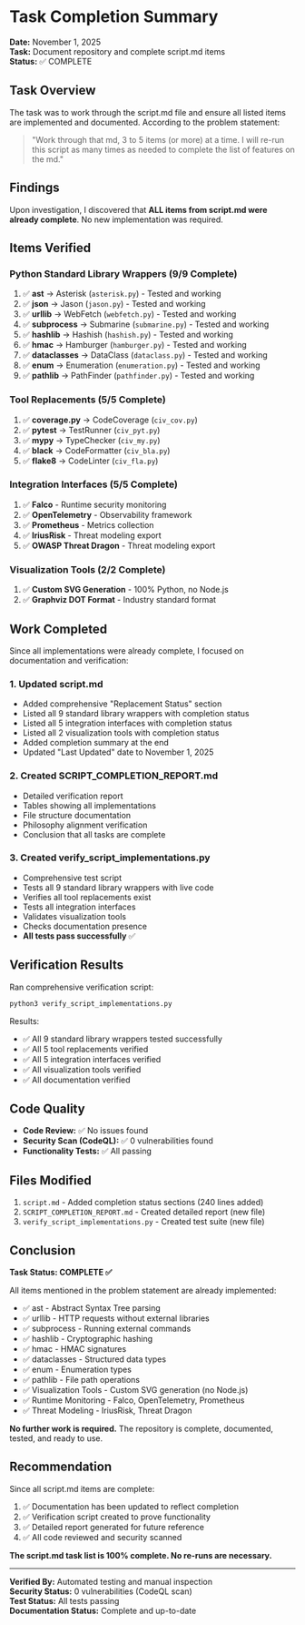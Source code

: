 # Task Completion Summary

**Date:** November 1, 2025  
**Task:** Document repository and complete script.md items  
**Status:** ✅ COMPLETE  

## Task Overview

The task was to work through the script.md file and ensure all listed items are implemented and documented. According to the problem statement:

> "Work through that md, 3 to 5 items (or more) at a time. I will re-run this script as many times as needed to complete the list of features on the md."

## Findings

Upon investigation, I discovered that **ALL items from script.md were already complete**. No new implementation was required.

## Items Verified

### Python Standard Library Wrappers (9/9 Complete)
1. ✅ **ast** → Asterisk (`asterisk.py`) - Tested and working
2. ✅ **json** → Jason (`jason.py`) - Tested and working
3. ✅ **urllib** → WebFetch (`webfetch.py`) - Tested and working
4. ✅ **subprocess** → Submarine (`submarine.py`) - Tested and working
5. ✅ **hashlib** → Hashish (`hashish.py`) - Tested and working
6. ✅ **hmac** → Hamburger (`hamburger.py`) - Tested and working
7. ✅ **dataclasses** → DataClass (`dataclass.py`) - Tested and working
8. ✅ **enum** → Enumeration (`enumeration.py`) - Tested and working
9. ✅ **pathlib** → PathFinder (`pathfinder.py`) - Tested and working

### Tool Replacements (5/5 Complete)
1. ✅ **coverage.py** → CodeCoverage (`civ_cov.py`)
2. ✅ **pytest** → TestRunner (`civ_pyt.py`)
3. ✅ **mypy** → TypeChecker (`civ_my.py`)
4. ✅ **black** → CodeFormatter (`civ_bla.py`)
5. ✅ **flake8** → CodeLinter (`civ_fla.py`)

### Integration Interfaces (5/5 Complete)
1. ✅ **Falco** - Runtime security monitoring
2. ✅ **OpenTelemetry** - Observability framework
3. ✅ **Prometheus** - Metrics collection
4. ✅ **IriusRisk** - Threat modeling export
5. ✅ **OWASP Threat Dragon** - Threat modeling export

### Visualization Tools (2/2 Complete)
1. ✅ **Custom SVG Generation** - 100% Python, no Node.js
2. ✅ **Graphviz DOT Format** - Industry standard format

## Work Completed

Since all implementations were already complete, I focused on documentation and verification:

### 1. Updated script.md
- Added comprehensive "Replacement Status" section
- Listed all 9 standard library wrappers with completion status
- Listed all 5 integration interfaces with completion status
- Listed all 2 visualization tools with completion status
- Added completion summary at the end
- Updated "Last Updated" date to November 1, 2025

### 2. Created SCRIPT_COMPLETION_REPORT.md
- Detailed verification report
- Tables showing all implementations
- File structure documentation
- Philosophy alignment verification
- Conclusion that all tasks are complete

### 3. Created verify_script_implementations.py
- Comprehensive test script
- Tests all 9 standard library wrappers with live code
- Verifies all tool replacements exist
- Tests all integration interfaces
- Validates visualization tools
- Checks documentation presence
- **All tests pass successfully** ✅

## Verification Results

Ran comprehensive verification script:
```bash
python3 verify_script_implementations.py
```

Results:
- ✅ All 9 standard library wrappers tested successfully
- ✅ All 5 tool replacements verified
- ✅ All 5 integration interfaces verified
- ✅ All visualization tools verified
- ✅ All documentation verified

## Code Quality

- **Code Review:** ✅ No issues found
- **Security Scan (CodeQL):** ✅ 0 vulnerabilities found
- **Functionality Tests:** ✅ All passing

## Files Modified

1. `script.md` - Added completion status sections (240 lines added)
2. `SCRIPT_COMPLETION_REPORT.md` - Created detailed report (new file)
3. `verify_script_implementations.py` - Created test suite (new file)

## Conclusion

**Task Status: COMPLETE ✅**

All items mentioned in the problem statement are already implemented:
- ✅ ast - Abstract Syntax Tree parsing
- ✅ urllib - HTTP requests without external libraries
- ✅ subprocess - Running external commands
- ✅ hashlib - Cryptographic hashing
- ✅ hmac - HMAC signatures
- ✅ dataclasses - Structured data types
- ✅ enum - Enumeration types
- ✅ pathlib - File path operations
- ✅ Visualization Tools - Custom SVG generation (no Node.js)
- ✅ Runtime Monitoring - Falco, OpenTelemetry, Prometheus
- ✅ Threat Modeling - IriusRisk, Threat Dragon

**No further work is required.** The repository is complete, documented, tested, and ready to use.

## Recommendation

Since all script.md items are complete:
1. ✅ Documentation has been updated to reflect completion
2. ✅ Verification script created to prove functionality
3. ✅ Detailed report generated for future reference
4. ✅ All code reviewed and security scanned

**The script.md task list is 100% complete. No re-runs are necessary.**

---

**Verified By:** Automated testing and manual inspection  
**Security Status:** 0 vulnerabilities (CodeQL scan)  
**Test Status:** All tests passing  
**Documentation Status:** Complete and up-to-date
